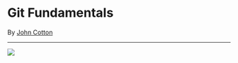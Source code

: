 # Git Fundamentals
By [John Cotton](https://github.com/thejohncotton)

---

![](https://imgs.xkcd.com/comics/git_2x.png)